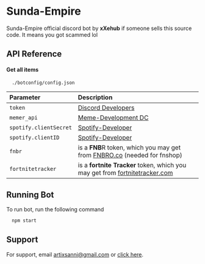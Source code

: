 
# Sunda-Empire

Sunda-Empire official discord bot by **xXehub**
if someone sells this source code. It means you got scammed lol


## API Reference

#### Get all items

```txt
  ./botconfig/config.json
```

| Parameter | Description                |
| :-------- | :------------------------- |
| `token` | [Discord Developers]()|
| `memer_api`      |[Meme-Development DC](https://discord.com/invite/Mc2FudJkgP) |
| `spotify.clientSecret` | [Spotify-Developer](https://developer.spotify.com/)|
| `spotify.clientID` | [Spotify-Developer](https://developer.spotify.com/)|
| `fnbr` | is a **FNB**R token, which you may get from [FNBRO.co](https://fnbr.co/api/docs) (needed for fnshop)|
| `fortnitetracker` |  is a **fortnite Tracker** token, which you may get from [fortnitetracker.com](https://fortnitetracker.com/site-api)|



## Running Bot

To run bot, run the following command

```bash
  npm start
```


## Support

For support, email artixsanni@gmail.com or [click here]( https://discord.gg/Hyn9pqkBAf ).

